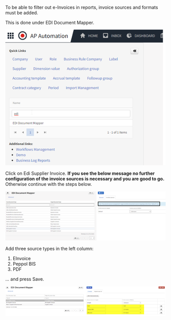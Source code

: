 To be able to filter out e-Invoices in reports, invoice sources and formats must be added. 

This is done under EDI Document Mapper.

![](../../images/einv_apa_setup_5.png)

Click on Edi Supplier Invoice. **If you see the below message no further configuration of the invoice sources is necessary and you are good to go.** Otherwise continue with the steps below.

![](../../images/einv_apa_setup_6.png)

Add three source types in the left column:

1. EInvoice
2. Peppol BIS
3. PDF

... and press Save.

![](../../images/einv_apa_setup_7.png)
